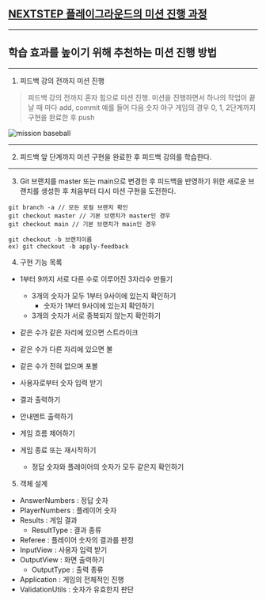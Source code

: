 ## [NEXTSTEP 플레이그라운드의 미션 진행 과정](https://github.com/next-step/nextstep-docs/blob/master/playground/README.md)

---
## 학습 효과를 높이기 위해 추천하는 미션 진행 방법

---
1. 피드백 강의 전까지 미션 진행 
> 피드백 강의 전까지 혼자 힘으로 미션 진행. 미션을 진행하면서 하나의 작업이 끝날 때 마다 add, commit
> 예를 들어 다음 숫자 야구 게임의 경우 0, 1, 2단계까지 구현을 완료한 후 push

![mission baseball](https://raw.githubusercontent.com/next-step/nextstep-docs/master/playground/images/mission_baseball.png)

---
2. 피드백 앞 단계까지 미션 구현을 완료한 후 피드백 강의를 학습한다.

---
3. Git 브랜치를 master 또는 main으로 변경한 후 피드백을 반영하기 위한 새로운 브랜치를 생성한 후 처음부터 다시 미션 구현을 도전한다.

```
git branch -a // 모든 로컬 브랜치 확인
git checkout master // 기본 브랜치가 master인 경우
git checkout main // 기본 브랜치가 main인 경우

git checkout -b 브랜치이름
ex) git checkout -b apply-feedback
```

4. 구현 기능 목록

- 1부터 9까지 서로 다른 수로 이루어진 3자리수 만들기
    - 3개의 숫자가 모두 1부터 9사이에 있는지 확인하기
        - 숫자가 1부터 9사이에 있는지 확인하기
    - 3개의 숫자가 서로 중복되지 않는지 확인하기

- 같은 수가 같은 자리에 있으면 스트라이크
- 같은 수가 다른 자리에 있으면 볼
- 같은 수가 전혀 없으며 포볼

- 사용자로부터 숫자 입력 받기

- 결과 출력하기
- 안내멘트 출력하기

- 게임 흐름 제어하기
- 게임 종료 또는 재시작하기
    - 정답 숫자와 플레이어의 숫자가 모두 같은지 확인하기

5. 객체 설계

- AnswerNumbers : 정답 숫자
- PlayerNumbers : 플레이어 숫자
- Results : 게임 결과
    - ResultType : 결과 종류
- Referee : 플레이어 숫자의 결과를 판정
- InputView : 사용자 입력 받기
- OutputView : 화면 출력하기
    - OutputType : 출력 종류
- Application : 게임의 전체적인 진행
- ValidationUtils : 숫자가 유효한지 판단
